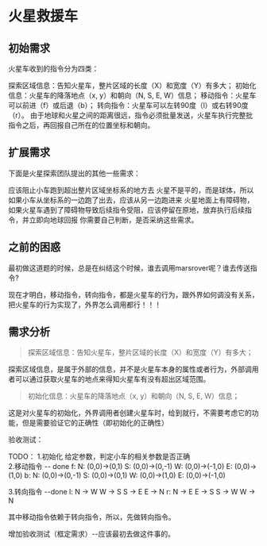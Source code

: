 # 火星救援车

## 初始需求

火星车收到的指令分为四类：

探索区域信息：告知火星车，整片区域的长度（X）和宽度（Y）有多大；
初始化信息：火星车的降落地点（x, y）和朝向（N, S, E, W）信息；
移动指令：火星车可以前进（f）或后退（b）；
转向指令：火星车可以左转90度（l）或右转90度（r）。
由于地球和火星之间的距离很远，指令必须批量发送，火星车执行完整批指令之后，再回报自己所在的位置坐标和朝向。

## 扩展需求
下面是火星探索团队提出的其他一些需求：

应该阻止小车跑到超出整片区域坐标系的地方去
火星不是平的，而是球体，所以如果小车从坐标系的一边跑了出去，应该从另一边跑进来
火星地面上有障碍物，如果火星车遇到了障碍物导致后续指令受阻，应该停留在原地，放弃执行后续指令，并立即向地球回报
你需要自己判断，是否采纳这些需求。

## 之前的困惑
最初做这道题的时候，总是在纠结这个时候，谁去调用marsrover呢？谁去传送指令?

现在才明白，移动指令，转向指令，都是火星车的行为，跟外界如何调没有关系，把火星车的行为实现了，外界怎么调用都行！！！

## 需求分析

> 探索区域信息：告知火星车，整片区域的长度（X）和宽度（Y）有多大；

探索区域信息，是属于外部的信息，并不是火星车本身的属性或者行为，外部调用者可以通过获取火星车的地点来得知火星车有没有超出区域范围。

> 初始化信息：火星车的降落地点（x, y）和朝向（N, S, E, W）信息；

这是对火星车的初始化，外界调用者创建火星车时，给到就行，不需要考虑它的功能，但是需要验证它的正确性（即初始化的正确性）

验收测试：


TODO：
1.初始化 给定参数，判定小车的相关参数是否正确  
2.移动指令  -- done
   f:
    N:
        (0,0)->(0,1)
    S:
        (0,0)->(0,-1)
    W:
        (0,0)->(-1,0)
    E:
        (0,0)->(1,0)
   b:
    N:
        (0,0)->(0,-1)
    S:
        (0,0)->(0,1)
    W:
        (0,0)->(1,0)
    E:
        (0,0)->(-1,0)
    
3.转向指令  --done
   l: 
    N -> W
    W -> S
    S -> E
    E -> N 
   r:
    N -> E
    E -> S
    S -> W
    W -> N

其中移动指令依赖于转向指令，所以，先做转向指令。

增加验收测试（框定需求）--应该最初去做这件事的。
